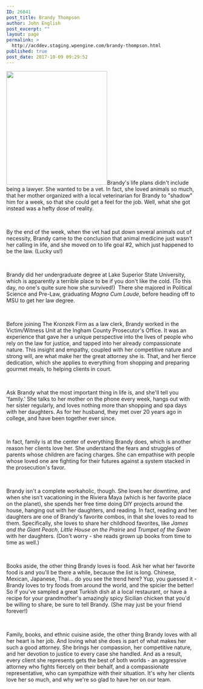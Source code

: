 ```yaml
---
ID: 26041
post_title: Brandy Thompson
author: John English
post_excerpt: ""
layout: page
permalink: >
  http://acddev.staging.wpengine.com/brandy-thompson.html
published: true
post_date: 2017-10-09 09:29:52
---
```

<span style="font-weight: 400;"><img class="size-medium wp-image-26042 alignleft" src="http://acddev.staging.wpengine.com/wp-content/uploads/2017/10/Brandy-266x300.png" alt="" width="266" height="300" />Brandy's life plans didn't include being a lawyer. She wanted to be a vet. In fact, she loved animals so much, that her mother organized with a local veterinarian for Brandy to "shadow" him for a week, so that she could get a feel for the job. Well, what she got instead was a hefty dose of reality. </span>

&nbsp;

<span style="font-weight: 400;">By the end of the week, when the vet had put down several animals out of necessity, Brandy came to the conclusion that animal medicine just wasn't her calling in life, and she moved on to life goal #2, which just happened to be the law. (Lucky us!)</span>

&nbsp;

<span style="font-weight: 400;">Brandy did her undergraduate degree at Lake Superior State University, which is apparently a terrible place to be if you don't like the cold. (To this day, no one's quite sure how she survived!)  There she majored in Political Science and Pre-Law, graduating </span><i><span style="font-weight: 400;">Magna Cum Laude</span></i><span style="font-weight: 400;">, before heading off to MSU to get her law degree. </span>

&nbsp;

<span style="font-weight: 400;">Before joining The Kronzek Firm as a law clerk, Brandy </span><span style="font-weight: 400;">worked in the Victim/Witness Unit at the Ingham County Prosecutor's Office. It was an experience that gave her a unique perspective into the lives of people who rely on the law for justice, and tapped into her already compassionate nature. This insight and empathy, coupled with her competitive nature and strong will, are what make her th</span><span style="font-weight: 400;">e great attorney she is. That, and her fierce dedication, which she applies to everything from shopping and preparing gourmet meals, to helping clients in court.</span>

&nbsp;

<span style="font-weight: 400;">Ask Brandy what the most important thing in life is, and she'll tell you 'family.' She talks to her mother on the phone every week, hangs out with her sister regularly, and loves nothing more than shopping and spa days with her daughters. As for her husband, they met over 20 years ago in college, and have been together ever since. </span>

&nbsp;

<span style="font-weight: 400;">In fact, family is at the center of everything Brandy does, which is another reason her clients love her. She understand the fears and struggles of parents whose children are facing charges. She can empathise with people whose loved one are fighting for their futures against a system stacked in the prosecution's favor. </span>

&nbsp;

<span style="font-weight: 400;">Brandy isn't a complete workaholic, though. She loves her downtime, and when she isn't vacationing in the Riviera Maya (which is her favorite place on the planet), she spends her free time doing DIY projects around the house, hanging out with her daughters, and reading. In fact, reading and her daughters are one of Brandy's favorite combos, in that she loves to read to them. Specifically, she loves to share her childhood favorites, like </span><i><span style="font-weight: 400;">James and the Giant Peach</span></i><span style="font-weight: 400;">, </span><i><span style="font-weight: 400;">Little House on the Prairie</span></i><span style="font-weight: 400;"> and </span><i><span style="font-weight: 400;">Trumpet of the Swan</span></i><span style="font-weight: 400;"> with her daughters. (Don't worry - she reads grown up books from time to time as well.)</span>

&nbsp;

<span style="font-weight: 400;">Books aside, the other thing Brandy loves is food. Ask her what her favorite food is and you'll be there a while, because the list is long. Chinese, Mexican, Japanese, Thai… do you see the trend here? Yup, you guessed it - Brandy loves to try foods from around the world, and the spicier the better! So if you've sampled a great Turkish dish at a local restaurant, or have a recipe for your grandmother's amazingly spicy Sicilian chicken that you'd be willing to share, be sure to tell Brandy. (She may just be your friend forever!)</span>

&nbsp;

<span style="font-weight: 400;">Family, books, and ethnic cuisine aside, the other thing Brandy loves with all her heart is her job. And loving what she does is part of what makes her such a good attorney. She brings her compassion, her competitive nature, and her devotion to justice to every case she handled. And as a result, every client she represents gets the best of both worlds - an aggressive attorney who fights fiercely on their behalf, and a compassionate representative, who can sympathize with their situation. It's why her clients love her so much, and why we're so glad to have her on our team.</span>

&nbsp;

&nbsp;
